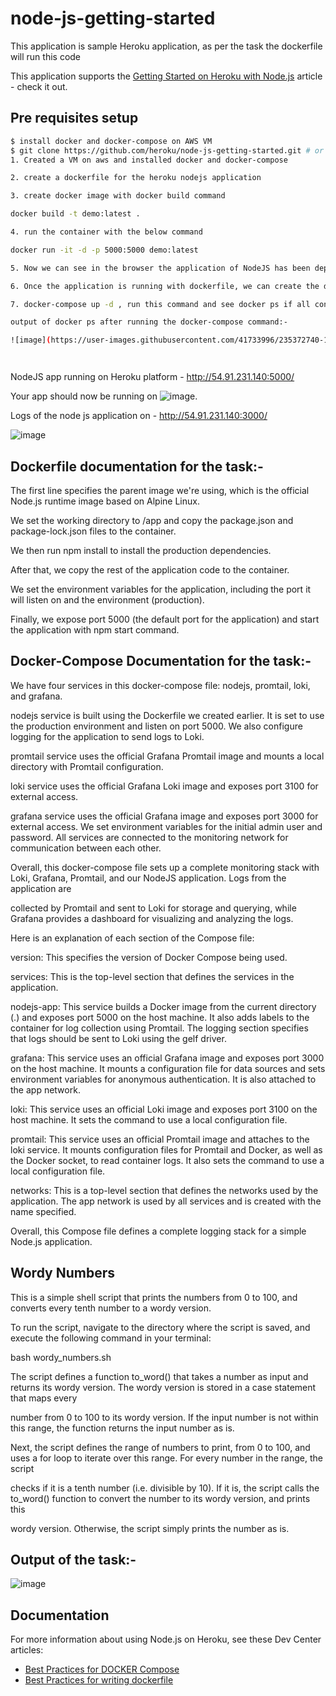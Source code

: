 # node-js-getting-started

This application is sample Heroku application, as per the task the dockerfile will run this code

This application supports the [Getting Started on Heroku with Node.js](https://devcenter.heroku.com/articles/getting-started-with-nodejs) article - check it out.

## Pre requisites setup

```sh
$ install docker and docker-compose on AWS VM
$ git clone https://github.com/heroku/node-js-getting-started.git # or clone your own fork. add code into this local repo
1. Created a VM on aws and installed docker and docker-compose

2. create a dockerfile for the heroku nodejs application

3. create docker image with docker build command

docker build -t demo:latest .

4. run the container with the below command

docker run -it -d -p 5000:5000 demo:latest

5. Now we can see in the browser the application of NodeJS has been deployed successfully with the help of Dockerfile.

6. Once the application is running with dockerfile, we can create the docker-compose and run the same so that it will spin up all the docker containers for the task with loki, grafana, promtail.

7. docker-compose up -d , run this command and see docker ps if all containers are created or not

output of docker ps after running the docker-compose command:-

![image](https://user-images.githubusercontent.com/41733996/235372740-1333eb05-eb99-43ca-9911-b3be54f17b35.png)




```

NodeJS app running on Heroku platform -  http://54.91.231.140:5000/

Your app should now be running on ![image](https://user-images.githubusercontent.com/41733996/235372231-d8f6138a-4ab7-47ce-ac5f-67b539c7c8d5.png).


Logs of the node js application on - http://54.91.231.140:3000/

![image](https://user-images.githubusercontent.com/41733996/235372250-4328651c-83cb-4ef1-b8a7-350ed576d170.png)


## Dockerfile documentation for the task:-

The first line specifies the parent image we're using, which is the official Node.js runtime image based on Alpine Linux.

We set the working directory to /app and copy the package.json and package-lock.json files to the container.

We then run npm install to install the production dependencies.

After that, we copy the rest of the application code to the container.

We set the environment variables for the application, including the port it will listen on and the environment (production).

Finally, we expose port 5000 (the default port for the application) and start the application with npm start command.


## Docker-Compose Documentation for the task:-

We have four services in this docker-compose file: nodejs, promtail, loki, and grafana.

nodejs service is built using the Dockerfile we created earlier. It is set to use the production environment and listen on port 5000. We also configure logging for the application to send logs to Loki.

promtail service uses the official Grafana Promtail image and mounts a local directory with Promtail configuration.

loki service uses the official Grafana Loki image and exposes port 3100 for external access.

grafana service uses the official Grafana image and exposes port 3000 for external access. We set environment variables for the initial admin user and password.
All services are connected to the monitoring network for communication between each other.

Overall, this docker-compose file sets up a complete monitoring stack with Loki, Grafana, Promtail, and our NodeJS application. Logs from the application are 

collected by Promtail and sent to Loki for storage and querying, while Grafana provides a dashboard for visualizing and analyzing the logs.

Here is an explanation of each section of the Compose file:

version: This specifies the version of Docker Compose being used.

services: This is the top-level section that defines the services in the application.

nodejs-app: This service builds a Docker image from the current directory (.) and exposes port 5000 on the host machine. It also adds labels to the container for log collection using Promtail. The logging section specifies that logs should be sent to Loki using the gelf driver.

grafana: This service uses an official Grafana image and exposes port 3000 on the host machine. It mounts a configuration file for data sources and sets environment variables for anonymous authentication. It is also attached to the app network.

loki: This service uses an official Loki image and exposes port 3100 on the host machine. It sets the command to use a local configuration file.

promtail: This service uses an official Promtail image and attaches to the loki service. It mounts configuration files for Promtail and Docker, as well as the Docker socket, to read container logs. It also sets the command to use a local configuration file.

networks: This is a top-level section that defines the networks used by the application. The app network is used by all services and is created with the name specified.

Overall, this Compose file defines a complete logging stack for a simple Node.js application.


## Wordy Numbers

This is a simple shell script that prints the numbers from 0 to 100, and converts every tenth number to a wordy version.

To run the script, navigate to the directory where the script is saved, and execute the following command in your terminal:

bash wordy_numbers.sh

The script defines a function to_word() that takes a number as input and returns its wordy version. The wordy version is stored in a case statement that maps every 

number from 0 to 100 to its wordy version. If the input number is not within this range, the function returns the input number as is.

Next, the script defines the range of numbers to print, from 0 to 100, and uses a for loop to iterate over this range. For every number in the range, the script 

checks if it is a tenth number (i.e. divisible by 10). If it is, the script calls the to_word() function to convert the number to its wordy version, and prints this 

wordy version. Otherwise, the script simply prints the number as is.


## Output of the task:- 

![image](https://user-images.githubusercontent.com/41733996/235372968-08be4bce-e9c7-489b-9f3c-7d246fd0ffb4.png)



## Documentation



For more information about using Node.js on Heroku, see these Dev Center articles:

- [Best Practices for DOCKER Compose](https://docs.docker.com/develop/dev-best-practices/)
- [Best Practices for writing dockerfile](https://devcenter.heroku.com/articles/node-websocketshttps://docs.docker.com/develop/develop-images/dockerfile_best-practices/)
